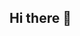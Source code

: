 ## Hi there 👋

<!--

**Here are some ideas to get you started:**

🙋‍♀️ # **Who are we?
Technology company that brings solutions  to businesses and individuals alike.We major in software development with an ambition to later on spread our wings into robotics,artificial intelligence,machine learning and game development

- You can visit our website - [Code Upgrade Technologies](#https://codeupgradetech.co.zw)

